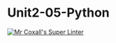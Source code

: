 # Unit2-05-Python
[![Mr Coxall's Super Linter](https://github.com/ICS3U-C-Programming-JulienL/Unit2-05-Python/workflows/Mr%20Coxall's%20Super%20Linter/badge.svg)](https://github.com/ICS3U-C-Programming-JulienL/Unit2-05-Python/actions/)
